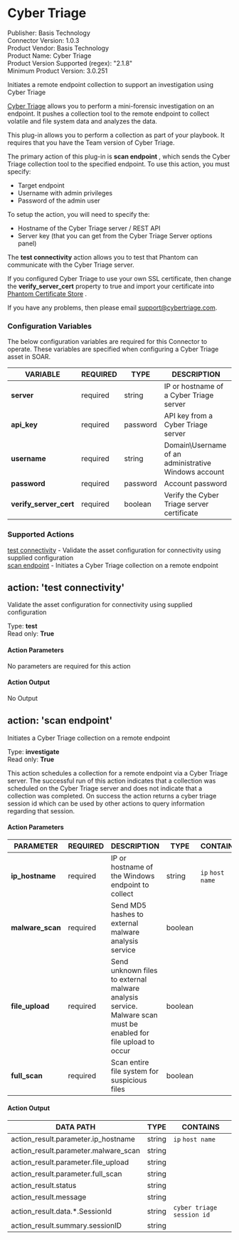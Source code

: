 [comment]: # "Auto-generated SOAR connector documentation"
# Cyber Triage

Publisher: Basis Technology  
Connector Version: 1\.0\.3  
Product Vendor: Basis Technology  
Product Name: Cyber Triage  
Product Version Supported (regex): "2\.1\.8"  
Minimum Product Version: 3\.0\.251  

Initiates a remote endpoint collection to support an investigation using Cyber Triage


[Cyber Triage](https://www.cybertriage.com/?utm_source=Phantom) allows you to perform a
mini-forensic investigation on an endpoint. It pushes a collection tool to the remote endpoint to
collect volatile and file system data and analyzes the data.

This plug-in allows you to perform a collection as part of your playbook. It requires that you have
the Team version of Cyber Triage.

The primary action of this plug-in is **scan endpoint** , which sends the Cyber Triage collection
tool to the specified endpoint. To use this action, you must specify:

-   Target endpoint
-   Username with admin privileges
-   Password of the admin user

To setup the action, you will need to specify the:

-   Hostname of the Cyber Triage server / REST API
-   Server key (that you can get from the Cyber Triage Server options panel)

The **test connectivity** action allows you to test that Phantom can communicate with the Cyber
Triage server.

If you configured Cyber Triage to use your own SSL certificate, then change the
**verify_server_cert** property to true and import your certificate into [Phantom Certificate
Store](https://my.phantom.us/kb/16/) .

If you have any problems, then please email support@cybertriage.com.


### Configuration Variables
The below configuration variables are required for this Connector to operate.  These variables are specified when configuring a Cyber Triage asset in SOAR.

VARIABLE | REQUIRED | TYPE | DESCRIPTION
-------- | -------- | ---- | -----------
**server** |  required  | string | IP or hostname of a Cyber Triage server
**api\_key** |  required  | password | API key from a Cyber Triage server
**username** |  required  | string | Domain\\Username of an administrative Windows account
**password** |  required  | password | Account password
**verify\_server\_cert** |  required  | boolean | Verify the Cyber Triage server certificate

### Supported Actions  
[test connectivity](#action-test-connectivity) - Validate the asset configuration for connectivity using supplied configuration  
[scan endpoint](#action-scan-endpoint) - Initiates a Cyber Triage collection on a remote endpoint  

## action: 'test connectivity'
Validate the asset configuration for connectivity using supplied configuration

Type: **test**  
Read only: **True**

#### Action Parameters
No parameters are required for this action

#### Action Output
No Output  

## action: 'scan endpoint'
Initiates a Cyber Triage collection on a remote endpoint

Type: **investigate**  
Read only: **True**

This action schedules a collection for a remote endpoint via a Cyber Triage server\. The successful run of this action indicates that a collection was scheduled on the Cyber Triage server and does not indicate that a collection was completed\. On success the action returns a cyber triage session id which can be used by other actions to query information regarding that session\. 

#### Action Parameters
PARAMETER | REQUIRED | DESCRIPTION | TYPE | CONTAINS
--------- | -------- | ----------- | ---- | --------
**ip\_hostname** |  required  | IP or hostname of the Windows endpoint to collect | string |  `ip`  `host name` 
**malware\_scan** |  required  | Send MD5 hashes to external malware analysis service | boolean | 
**file\_upload** |  required  | Send unknown files to external malware analysis service\. Malware scan must be enabled for file upload to occur | boolean | 
**full\_scan** |  required  | Scan entire file system for suspicious files | boolean | 

#### Action Output
DATA PATH | TYPE | CONTAINS
--------- | ---- | --------
action\_result\.parameter\.ip\_hostname | string |  `ip`  `host name` 
action\_result\.parameter\.malware\_scan | string | 
action\_result\.parameter\.file\_upload | string | 
action\_result\.parameter\.full\_scan | string | 
action\_result\.status | string | 
action\_result\.message | string | 
action\_result\.data\.\*\.SessionId | string |  `cyber triage session id` 
action\_result\.summary\.sessionID | string | 